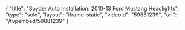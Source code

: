 {
    "title": "Spyder Auto Installation: 2010-13 Ford Mustang Headlights",
    "type": "solo",
    "layout": "iframe-static",
    "videoId": "59881239",
    "url": "\/tvpembed\/59881239"
}
